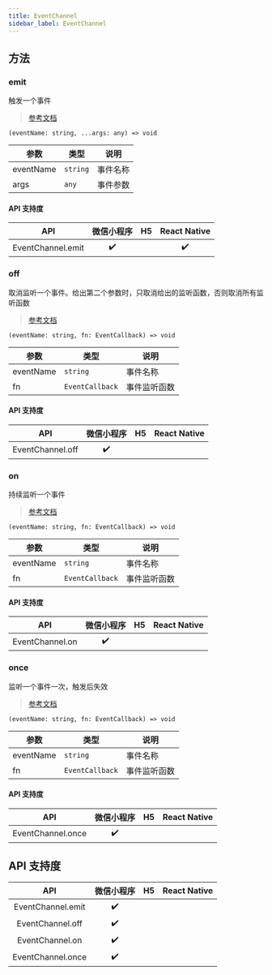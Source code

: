 ```yaml
---
title: EventChannel
sidebar_label: EventChannel
---
```


## 方法

### emit

触发一个事件

> [参考文档](https://developers.weixin.qq.com/miniprogram/dev/api/route/EventChannel.emit.html)

```tsx
(eventName: string, ...args: any) => void
```

<table>
  <thead>
    <tr>
      <th>参数</th>
      <th>类型</th>
      <th>说明</th>
    </tr>
  </thead>
  <tbody>
    <tr>
      <td>eventName</td>
      <td><code>string</code></td>
      <td>事件名称</td>
    </tr>
    <tr>
      <td>args</td>
      <td><code>any</code></td>
      <td>事件参数</td>
    </tr>
  </tbody>
</table>

#### API 支持度

|        API        | 微信小程序 | H5 | React Native |
|:-----------------:|:-----:|:--:|:------------:|
| EventChannel.emit |  ✔️   |    |      ✔️      |

### off

取消监听一个事件。给出第二个参数时，只取消给出的监听函数，否则取消所有监听函数

> [参考文档](https://developers.weixin.qq.com/miniprogram/dev/api/route/EventChannel.off.html)

```tsx
(eventName: string, fn: EventCallback) => void
```

<table>
  <thead>
    <tr>
      <th>参数</th>
      <th>类型</th>
      <th>说明</th>
    </tr>
  </thead>
  <tbody>
    <tr>
      <td>eventName</td>
      <td><code>string</code></td>
      <td>事件名称</td>
    </tr>
    <tr>
      <td>fn</td>
      <td><code>EventCallback</code></td>
      <td>事件监听函数</td>
    </tr>
  </tbody>
</table>

#### API 支持度

|       API        | 微信小程序 | H5 | React Native |
|:----------------:|:-----:|:--:|:------------:|
| EventChannel.off |  ✔️   |    |              |

### on

持续监听一个事件

> [参考文档](https://developers.weixin.qq.com/miniprogram/dev/api/route/EventChannel.on.html)

```tsx
(eventName: string, fn: EventCallback) => void
```

<table>
  <thead>
    <tr>
      <th>参数</th>
      <th>类型</th>
      <th>说明</th>
    </tr>
  </thead>
  <tbody>
    <tr>
      <td>eventName</td>
      <td><code>string</code></td>
      <td>事件名称</td>
    </tr>
    <tr>
      <td>fn</td>
      <td><code>EventCallback</code></td>
      <td>事件监听函数</td>
    </tr>
  </tbody>
</table>

#### API 支持度

|       API       | 微信小程序 | H5 | React Native |
|:---------------:|:-----:|:--:|:------------:|
| EventChannel.on |  ✔️   |    |              |

### once

监听一个事件一次，触发后失效

> [参考文档](https://developers.weixin.qq.com/miniprogram/dev/api/route/EventChannel.once.html)

```tsx
(eventName: string, fn: EventCallback) => void
```

<table>
  <thead>
    <tr>
      <th>参数</th>
      <th>类型</th>
      <th>说明</th>
    </tr>
  </thead>
  <tbody>
    <tr>
      <td>eventName</td>
      <td><code>string</code></td>
      <td>事件名称</td>
    </tr>
    <tr>
      <td>fn</td>
      <td><code>EventCallback</code></td>
      <td>事件监听函数</td>
    </tr>
  </tbody>
</table>

#### API 支持度

|        API        | 微信小程序 | H5 | React Native |
|:-----------------:|:-----:|:--:|:------------:|
| EventChannel.once |  ✔️   |    |              |

## API 支持度

|        API        | 微信小程序 | H5 | React Native |
|:-----------------:|:-----:|:--:|:------------:|
| EventChannel.emit |  ✔️   |    |              |
| EventChannel.off  |  ✔️   |    |              |
|  EventChannel.on  |  ✔️   |    |              |
| EventChannel.once |  ✔️   |    |              |
